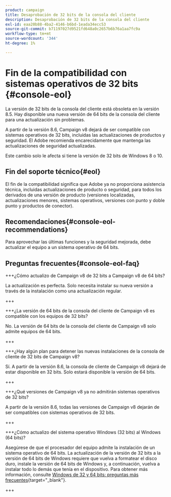 ```yaml
---
product: campaign
title: Desaprobación de 32 bits de la consola del cliente
description: Desaprobación de 32 bits de la consola del cliente
exl-id: eaa20b88-4ba2-4146-b6bd-1eada34ecc53
source-git-commit: b71197027d9521fd648a0c2657b6b76a1aa7fc9a
workflow-type: tm+mt
source-wordcount: '344'
ht-degree: 1%

---
```


# Fin de la compatibilidad con sistemas operativos de 32 bits {#console-eol}

La versión de 32 bits de la consola del cliente está obsoleta en la versión 8.5. Hay disponible una nueva versión de 64 bits de la consola del cliente para una actualización sin problemas.

A partir de la versión 8.6, Campaign v8 dejará de ser compatible con sistemas operativos de 32 bits, incluidas las actualizaciones de productos y seguridad. El Adobe recomienda encarecidamente que mantenga las actualizaciones de seguridad actualizadas.

Este cambio solo le afecta si tiene la versión de 32 bits de Windows 8 o 10.

## Fin del soporte técnico{#eol}

El fin de la compatibilidad significa que Adobe ya no proporciona asistencia técnica, incluidas actualizaciones de producto o seguridad, para todos los derivados de una versión de producto (versiones localizadas, actualizaciones menores, sistemas operativos, versiones con punto y doble punto y productos de conector).

## Recomendaciones{#console-eol-recommendations}

Para aprovechar las últimas funciones y la seguridad mejorada, debe actualizar el equipo a un sistema operativo de 64 bits.

## Preguntas frecuentes{#console-eol-faq}

+++¿Cómo actualizo de Campaign v8 de 32 bits a Campaign v8 de 64 bits?

La actualización es perfecta. Solo necesita instalar su nueva versión a través de la instalación como una actualización regular.

+++

+++¿La versión de 64 bits de la consola del cliente de Campaign v8 es compatible con los equipos de 32 bits?

No. La versión de 64 bits de la consola del cliente de Campaign v8 solo admite equipos de 64 bits.

+++

+++¿Hay algún plan para detener las nuevas instalaciones de la consola de cliente de 32 bits de Campaign v8?

Sí. A partir de la versión 8.6, la consola de cliente de Campaign v8 dejará de estar disponible en 32 bits. Solo estará disponible la versión de 64 bits.

+++

+++¿Qué versiones de Campaign v8 ya no admitirán sistemas operativos de 32 bits?

A partir de la versión 8.6, todas las versiones de Campaign v8 dejarán de ser compatibles con sistemas operativos de 32 bits.

+++

+++¿Cómo actualizo del sistema operativo Windows (32 bits) al Windows (64 bits)?

Asegúrese de que el procesador del equipo admite la instalación de un sistema operativo de 64 bits. La actualización de la versión de 32 bits a la versión de 64 bits de Windows requiere que vuelva a formatear el disco duro, instale la versión de 64 bits de Windows y, a continuación, vuelva a instalar todo lo demás que tenía en el dispositivo. Para obtener más información, consulte [Windows de 32 y 64 bits: preguntas más frecuentes](https://support.microsoft.com/en-us/windows/32-bit-and-64-bit-windows-frequently-asked-questions-c6ca9541-8dce-4d48-0415-94a3faa2e13d){target="_blank"}.

+++

<!--
+++ How do I check if I am on a 32-bit computer or 64-bit?

**WINDOWS 10 AND WINDOWS 8.1**

1. Click the **Start** button, then select **Settings** > **System** > **About**.
1. Under **Device specifications**, see **System type**.

**WINDOWS 7**
1. Select the **Start** button, right-click **Computer** and select **Properties**.
1. Under **System**, see the system type.

For more information, see [32-bit and 64-bit Windows: Frequently asked questions](https://support.microsoft.com/en-us/windows/32-bit-and-64-bit-windows-frequently-asked-questions-c6ca9541-8dce-4d48-0415-94a3faa2e13d){target="_blank"}.

+++
-->
